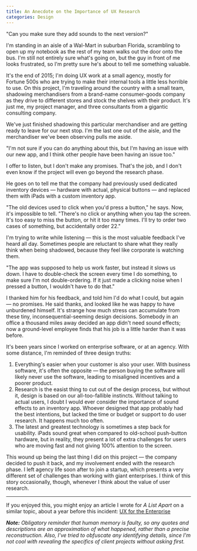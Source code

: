 ```yaml
---
title: An Anecdote on the Importance of UX Research
categories: Design
---
```


"Can you make sure they add sounds to the next version?"

I'm standing in an aisle of a Wal-Mart in suburban Florida, scrambling to open up my
notebook as the rest of my team walks out the door onto the bus. I'm still not entirely
sure what's going on, but the guy in front of me looks frustrated, so I'm pretty sure
he's about to tell me something valuable.

It's the end of 2015; I'm doing UX work at a small agency, mostly for Fortune 500s who are trying
to make their internal tools a little less horrible to use. On this project, I'm traveling
around the country with a small team, shadowing merchandisers from a brand-name consumer-goods company
as they drive to different stores and stock the shelves with their product. It's just me, my project manager,
and three consultants from a gigantic consulting company.

We've just finished shadowing this particular merchandiser and are getting ready to leave for our next
stop. I'm the last one out of the aisle, and the merchandiser we've been observing pulls me aside.

"I'm not sure if you can do anything about this, but I'm having an issue with our new app, and I think other
people have been having an issue too."

I offer to listen, but I don't make any promises. That's the job, and I don't even know if the project will even go beyond the research
phase.

He goes on to tell me that the company had previously used dedicated inventory devices — hardware with actual, physical buttons — and replaced
them with iPads with a custom inventory app.

"The old devices used to click when you'd press a button," he says. Now, it's impossible to tell. "There's no click
or anything when you tap the screen. It's too easy to miss the button, or hit it too many times. I'll try to order
two cases of something, but accidentally order 22."

I'm trying to write while listening — this is the most valuable feedback I've heard all day. Sometimes people are reluctant
to share what they really think when being shadowed, because they feel like corporate is watching them.

"The app was supposed to help us work faster, but instead it slows us down. I have to double-check the screen every time I do something,
to make sure I'm not double-ordering. If it just made a clicking noise when I pressed a button, I wouldn't have to do that."

I thanked him for his feedback, and told him I'd do what I could, but again — no promises. He said thanks, and looked like he was happy
to have unburdened himself. It's strange how much stress can accumulate from these tiny, inconsequential-seeming design decisions. Somebody
in an office a thousand miles away decided an app didn't need sound effects; now a ground-level employee finds that his job is a little harder
than it was before.

It's been years since I worked on enterprise software, or at an agency. With some distance, I'm reminded of three design truths:

1. Everything's easier when your customer is also your user. With business software, it's often the opposite — the person buying the software
will likely never use the software, leading to misaligned incentives and a poorer product.
2. Research is the easist thing to cut out of the design process, but without it, design is based on our all-too-fallible instincts. Without talking
to actual users, I doubt I would ever consider the importance of sound effects to an inventory app. Whoever designed that app probably had the best
intentions, but lacked the time or budget or support to do user research. It happens much too often.
3. The latest and greatest technology is sometimes a step back for usability. iPads sound great when compared to old-school push-button hardware, but in reality,
they present a lot of extra challenges for users who are moving fast and not giving 100% attention to the screen.

This wound up being the last thing I did on this project — the company decided to push it back, and my involvement ended with the research phase. I left agency life
soon after to join a startup, which presents a very different set of challenges than working with giant enterprises. I think of this story occasionally, though, whenever
I think about the value of user research.

---

If you enjoyed this, you might enjoy an article I wrote for _A List Apart_ on a similar topic, about a year before this incident: [UX for the Enterprise](https://alistapart.com/article/ux-for-the-enterprise)

_**Note:** Obligatory reminder that human memory is faulty, so any quotes and descriptions are an approximation of what happened, rather than a precise reconstruction. Also, I've
tried to obfuscate any identifying details, since I'm not cool with revealing the specifics of client projects without asking first._
